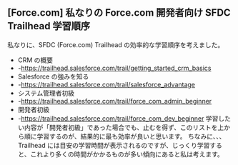 ## [Force.com] 私なりの Force.com 開発者向け SFDC Trailhead 学習順序

私なりに、SFDC (Force.com) Trailhead の効率的な学習順序を考えました。

* CRM の概要
* -https://trailhead.salesforce.com/trail/getting_started_crm_basics
* Salesforce の強みを知る
* -https://trailhead.salesforce.com/trail/salesforce_advantage
* システム管理者初級
* -https://trailhead.salesforce.com/trail/force_com_admin_beginner
* 開発者初級
* -https://trailhead.salesforce.com/trail/force_com_dev_beginner
学習したい内容が「開発者初級」であった場合でも、止むを得ず、このリストを上から順に学習するのが、結果的に最も効率が良いと思います。
ちなみに、、、Trailhead には目安の学習時間が表示されるのですが、じっくり学習すると、これより多くの時間がかかるものが多い傾向にあると私は考えます。

